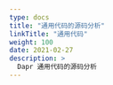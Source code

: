 ```yaml
---
type: docs
title: "通用代码的源码分析"
linkTitle: "通用代码"
weight: 100
date: 2021-02-27
description: >
  Dapr 通用代码的源码分析
---
```




